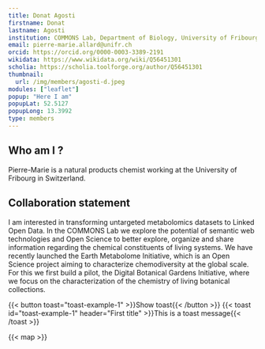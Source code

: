 ```yaml
---
title: Donat Agosti
firstname: Donat
lastname: Agosti
institution: COMMONS Lab, Department of Biology, University of Fribourg, Switzerland
email: pierre-marie.allard@unifr.ch
orcid: https://orcid.org/0000-0003-3389-2191
wikidata: https://www.wikidata.org/wiki/Q56451301
scholia: https://scholia.toolforge.org/author/Q56451301
thumbnail:
  url: /img/members/agosti-d.jpeg
modules: ["leaflet"]
popup: "Here I am"
popupLat: 52.5127
popupLong: 13.3992
type: members
---
```


## Who am I ?

Pierre-Marie is a natural products chemist working at the University of Fribourg in Switzerland.

## Collaboration statement

I am interested in transforming untargeted metabolomics datasets to Linked Open Data. In the COMMONS Lab we explore the potential of semantic web technologies and Open Science to better explore, organize and share information regarding the chemical constituents of living systems. We have recently launched the Earth Metabolome Initiative, which is an Open Science project aiming to characterize chemodiversity at the global scale. For this we first build a pilot, the Digital Botanical Gardens Initiative, where we focus on the characterization of the chemistry of living botanical collections.

{{< button toast="toast-example-1" >}}Show toast{{< /button >}}
{{< toast id="toast-example-1" header="First title" >}}This is a toast message{{< /toast >}}

{{< map >}}
